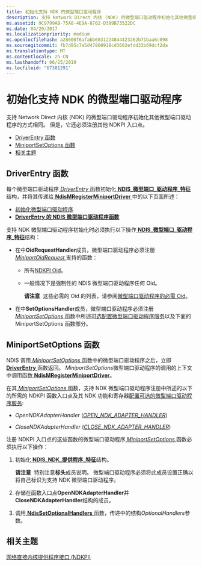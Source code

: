 ```yaml
---
title: 初始化支持 NDK 的微型端口驱动程序
description: 支持 Network Direct 内核 (NDK) 的微型端口驱动程序初始化其他微型端口驱动程序的方式相同。 但是，它还必须注册其他 NDKPI 入口点。
ms.assetid: 9C9799AB-75A8-4E9A-8702-D389B73522DC
ms.date: 04/20/2017
ms.localizationpriority: medium
ms.openlocfilehash: a28600f6afabb6831224844423262b71baa6c098
ms.sourcegitcommit: fb7d95c7a5d47860918cd3602efdd33b69dcf2da
ms.translationtype: MT
ms.contentlocale: zh-CN
ms.lasthandoff: 06/25/2019
ms.locfileid: "67381291"
---
```

# <a name="initializing-an-ndk-capable-miniport-driver"></a>初始化支持 NDK 的微型端口驱动程序


支持 Network Direct 内核 (NDK) 的微型端口驱动程序初始化其他微型端口驱动程序的方式相同。 但是，它还必须注册其他 NDKPI 入口点。

-   [DriverEntry 函数](#driverentry-function)
-   [MiniportSetOptions 函数](#miniportsetoptions-function)
-   [相关主题](#related-topics)

## <a name="driverentry-function"></a>DriverEntry 函数


每个微型端口驱动程序[ *DriverEntry* ](https://docs.microsoft.com/windows-hardware/drivers/ddi/content/wdm/nc-wdm-driver_initialize)函数初始化[ **NDIS\_微型端口\_驱动程序\_特征** ](https://docs.microsoft.com/windows-hardware/drivers/ddi/content/ndis/ns-ndis-_ndis_miniport_driver_characteristics)结构，并将其传递给[ **NdisMRegisterMiniportDriver** ](https://docs.microsoft.com/windows-hardware/drivers/ddi/content/ndis/nf-ndis-ndismregisterminiportdriver)中的以下页面所述：

-   [初始化微型端口驱动程序](initializing-a-miniport-driver.md)
-   [**DriverEntry 的 NDIS 微型端口驱动程序函数**](https://docs.microsoft.com/windows-hardware/drivers/network/initializing-a-miniport-driver)

支持 NDK 微型端口驱动程序初始化时必须执行以下操作[ **NDIS\_微型端口\_驱动程序\_特征**](https://docs.microsoft.com/windows-hardware/drivers/ddi/content/ndis/ns-ndis-_ndis_miniport_driver_characteristics)结构：

-   在中**OidRequestHandler**成员，微型端口驱动程序必须注册[ *MiniportOidRequest* ](https://docs.microsoft.com/windows-hardware/drivers/ddi/content/ndis/nc-ndis-miniport_oid_request)支持的函数：

    -   所有[NDKPI Oid](https://docs.microsoft.com/windows-hardware/drivers/ddi/content/ntddndis/index)。

    -   一般情况下是强制性的 NDIS 微型端口驱动程序任何 Oid。

        **请注意**  这些必需的 Oid 的列表，请参阅[微型端口驱动程序的必需 Oid](https://docs.microsoft.com/windows-hardware/drivers/network/mandatory-oids-for-miniport-drivers)。

         

-   在中**SetOptionsHandler**成员，微型端口驱动程序必须注册[ *MiniportSetOptions* ](https://docs.microsoft.com/windows-hardware/drivers/ddi/content/ndis/nc-ndis-set_options)函数中所述[可选配置微型端口驱动程序服务](configuring-optional-miniport-driver-services.md)以及下面的 MiniportSetOptions 函数部分。

## <a name="miniportsetoptions-function"></a>MiniportSetOptions 函数


NDIS 调用[ *MiniportSetOptions* ](https://docs.microsoft.com/windows-hardware/drivers/ddi/content/ndis/nc-ndis-set_options)函数中的微型端口驱动程序之后，立即[ **DriverEntry** ](https://docs.microsoft.com/windows-hardware/drivers/network/initializing-a-miniport-driver)函数返回。 *MiniportSetOptions*微型端口驱动程序的调用的上下文中调用函数[ **NdisMRegisterMiniportDriver**](https://docs.microsoft.com/windows-hardware/drivers/ddi/content/ndis/nf-ndis-ndismregisterminiportdriver)。

在其[ *MiniportSetOptions* ](https://docs.microsoft.com/windows-hardware/drivers/ddi/content/ndis/nc-ndis-set_options)函数，支持 NDK 微型端口驱动程序注册中所述的以下的所需的 NDKPI 函数入口点及其 NDK 功能和寄存器[配置可选的微型端口驱动程序服务](configuring-optional-miniport-driver-services.md):

-   *OpenNDKAdapterHandler* ([*OPEN\_NDK\_ADAPTER\_HANDLER*](https://docs.microsoft.com/windows-hardware/drivers/ddi/content/ndisndk/nc-ndisndk-open_ndk_adapter_handler))

-   *CloseNDKAdapterHandler* ([*CLOSE\_NDK\_ADAPTER\_HANDLER*](https://docs.microsoft.com/windows-hardware/drivers/ddi/content/ndisndk/nc-ndisndk-close_ndk_adapter_handler))

注册 NDKPI 入口点的这些函数的微型端口驱动程序[ *MiniportSetOptions* ](https://docs.microsoft.com/windows-hardware/drivers/ddi/content/ndis/nc-ndis-set_options)函数必须执行以下操作：

1.  初始化[ **NDIS\_NDK\_提供程序\_特征**](https://docs.microsoft.com/windows-hardware/drivers/ddi/content/ndisndk/ns-ndisndk-_ndis_ndk_provider_characteristics)结构。

    **请注意**  特别注意**标头**成员说明。 微型端口驱动程序必须将此成员设置正确以将自己标识为支持 NDK 微型端口驱动程序。

     

2.  存储在函数入口点**OpenNDKAdapterHandler**并**CloseNDKAdapterHandler**结构的成员。

3.  调用[ **NdisSetOptionalHandlers** ](https://docs.microsoft.com/windows-hardware/drivers/ddi/content/ndis/nf-ndis-ndissetoptionalhandlers)函数，传递中的结构*OptionalHandlers*参数。

## <a name="related-topics"></a>相关主题


[网络直接内核提供程序接口 (NDKPI)](network-direct-kernel-programming-interface--ndkpi-.md)

 

 






